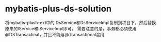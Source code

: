 # mybatis-plus-ds-solution

将mybatis-plush-ext中的IDsService和DsServiceImpl复制到项目下，然后替换原来的IService和IServiceImpl即可。
需要注意的是，事务都必须使用@DSTransactinal，并且不能与@Transactional混用
